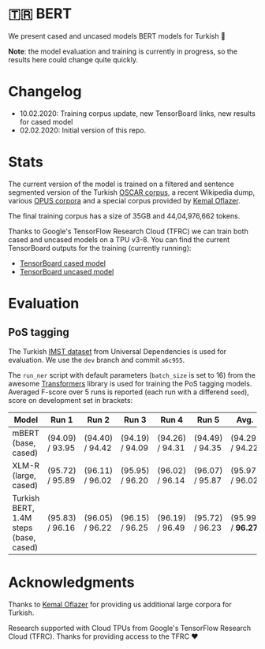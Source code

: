 # 🇹🇷 BERT

We present cased and uncased models BERT models for Turkish 🎉

**Note**: the model evaluation and training is currently in progress,
so the results here could change quite quickly.

# Changelog

* 10.02.2020: Training corpus update, new TensorBoard links, new results for cased model
* 02.02.2020: Initial version of this repo.

# Stats

The current version of the model is trained on a filtered and sentence
segmented version of the Turkish [OSCAR corpus](https://traces1.inria.fr/oscar/),
a recent Wikipedia dump, various [OPUS corpora](http://opus.nlpl.eu/) and a
special corpus provided by [Kemal Oflazer](http://www.andrew.cmu.edu/user/ko/).

The final training corpus has a size of 35GB and 44,04,976,662 tokens.

Thanks to Google's TensorFlow Research Cloud (TFRC) we can train both cased and
uncased models on a TPU v3-8. You can find the current TensorBoard outputs for
the training (currently running):

* [TensorBoard cased model](https://tensorboard.dev/experiment/ZgFk8LclQOKdW0pYWviLMg/)
* [TensorBoard uncased model](https://tensorboard.dev/experiment/5LlD11cWRwexyqKSEPPXGA/)

# Evaluation

## PoS tagging

The Turkish [IMST dataset](https://github.com/UniversalDependencies/UD_Turkish-IMST) 
from Universal Dependencies is used for evaluation. We use the `dev` branch and
commit `a6c955`.

The `run_ner` script with default parameters (`batch_size` is set to 16) from the
awesome [Transformers](https://github.com/huggingface/transformers) library is used
for training the PoS tagging models. Averaged F-score over 5 runs is reported 
(each run with a differend `seed`), score on development set in brackets:

| Model                                  | Run 1           | Run 2           | Run 3           | Run 4           | Run 5           | Avg.
| -------------------------------------- | --------------- | --------------- | --------------- | --------------- | --------------- | -------------------
| mBERT (base, cased)                    | (94.09) / 93.95 | (94.40) / 94.42 | (94.19) / 94.09 | (94.26) / 94.31 | (94.49) / 94.35 | (94.29) / 94.22
| XLM-R (large, cased)                   | (95.72) / 95.89 | (96.11) / 96.02 | (95.95) / 96.20 | (96.02) / 96.14 | (96.07) / 95.87 | (95.97) / 96.02
| Turkish BERT, 1.4M steps (base, cased) | (95.83) / 96.16 | (96.05) / 96.22 | (96.15) / 96.25 | (96.19) / 96.49 | (95.72) / 96.23 | (95.99) / **96.27**

# Acknowledgments

Thanks to [Kemal Oflazer](http://www.andrew.cmu.edu/user/ko/) for providing us
additional large corpora for Turkish.

Research supported with Cloud TPUs from Google's TensorFlow Research Cloud (TFRC).
Thanks for providing access to the TFRC ❤️
